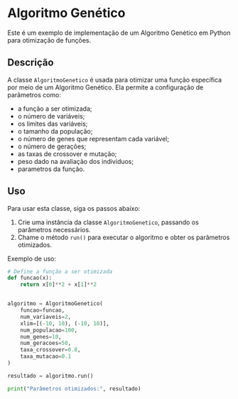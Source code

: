 # Algoritmo Genético 

Este é um exemplo de implementação de um Algoritmo Genético em Python para otimização de funções.

## Descrição

A classe `AlgoritmoGenetico` é usada para otimizar uma função específica por meio de um Algoritmo Genético. Ela permite a configuração de parâmetros como:
- a função a ser otimizada;
- o número de variáveis;
- os limites das variáveis;
- o tamanho da população;
- o número de genes que representam cada variável;
- o número de gerações;
- as taxas de crossover e mutação;
- peso dado na avaliação dos indivíduos;
- parametros da função.

## Uso

Para usar esta classe, siga os passos abaixo:

1. Crie uma instância da classe `AlgoritmoGenetico`, passando os parâmetros necessários.
2. Chame o método `run()` para executar o algoritmo e obter os parâmetros otimizados.

Exemplo de uso:

```python
# Define a função a ser otimizada
def funcao(x):
    return x[0]**2 + x[1]**2  


algoritmo = AlgoritmoGenetico(
    funcao=funcao,
    num_variaveis=2,
    xlim=[(-10, 10), (-10, 10)], 
    num_populacao=100,
    num_genes=10,
    num_geracoes=50,
    taxa_crossover=0.8,
    taxa_mutacao=0.1
)

resultado = algoritmo.run()

print("Parâmetros otimizados:", resultado)
```
